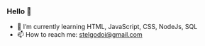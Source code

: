 ### Hello 👋


- 🌱 I’m currently learning HTML, JavaScript, CSS, NodeJs, SQL
- 📫 How to reach me: stelgodoi@gmail.com


